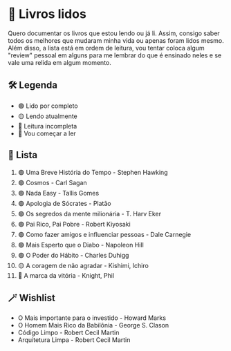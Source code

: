 # 📖 Livros lidos
Quero documentar os livros que estou lendo ou já li. Assim, consigo saber todos os melhores que mudaram minha vida ou apenas foram lidos mesmo. Além disso, a lista está em ordem de leitura, vou tentar coloca algum "review" pessoal em alguns para me lembrar do que é ensinado neles e se vale uma relida em algum momento.

## 🛠️ Legenda
- 🟢 Lido por completo
- 🟡 Lendo atualmente
- 🔴 Leitura incompleta
- 🔵 Vou começar a ler

## 📜 Lista
1. 🟢 Uma Breve História do Tempo - Stephen Hawking
2. 🟢 Cosmos - Carl Sagan
3. 🟢 Nada Easy - Tallis Gomes
4. 🟢 Apologia de Sócrates - Platão
5. 🟢 Os segredos da mente milionária - T. Harv Eker
6. 🟢 Pai Rico, Pai Pobre - Robert Kiyosaki
7. 🟢 Como fazer amigos e influenciar pessoas - Dale Carnegie
8. 🟢 Mais Esperto que o Diabo - Napoleon Hill
9. 🟢 O Poder do Hábito - Charles Duhigg
10. 🟡 A coragem de não agradar - Kishimi, Ichiro
11. 🔵 A marca da vitória - Knight, Phil 

## 🪄 Wishlist
- O Mais importante para o investido - Howard Marks
- O Homem Mais Rico da Babilônia - George S. Clason
- Código Limpo - Robert Cecil Martin
- Arquitetura Limpa - Robert Cecil Martin
